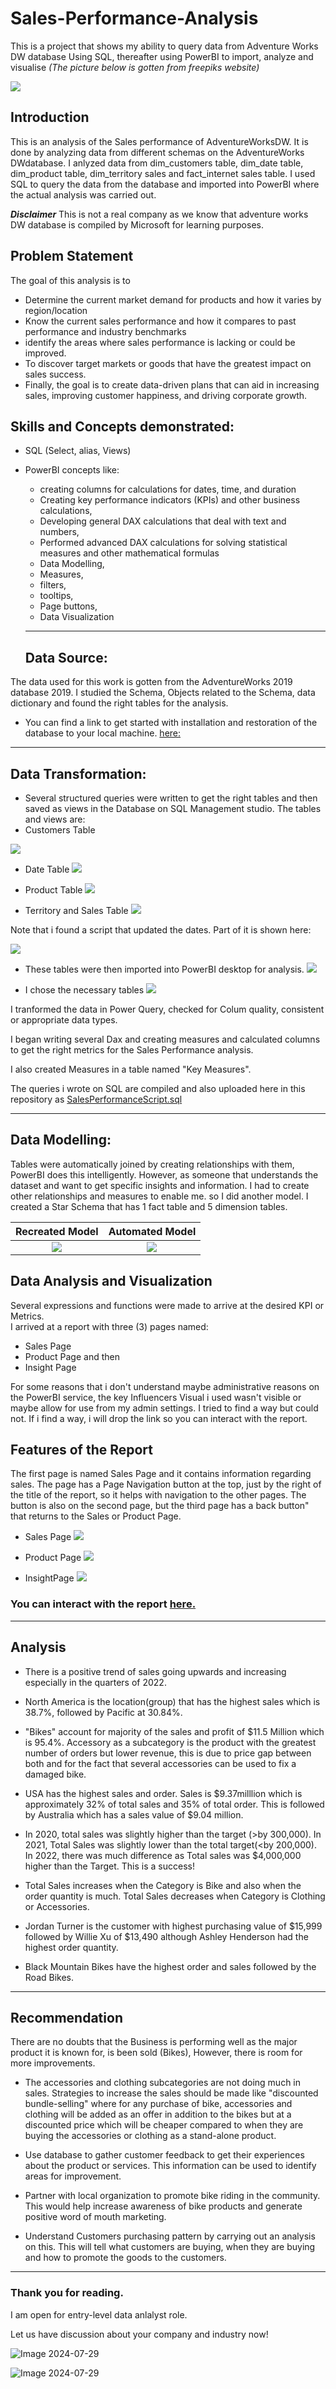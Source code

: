 # Sales-Performance-Analysis
This is a project that shows my ability to query data from Adventure Works DW database Using SQL, thereafter using PowerBI to import, analyze and visualise
*(The  picture below is gotten from freepiks website)*

![](Salesman.jpg)

## Introduction

This is an analysis of the Sales performance of AdventureWorksDW. It is done by analyzing data from different schemas on the AdventureWorks DWdatabase. I anlyzed data from dim_customers table, dim_date table, dim_product table, dim_territory sales and fact_internet sales table. I used SQL to query the data from the database and imported into PowerBI where the actual analysis was carried out. 

**_Disclaimer_** This is not a real company as we know that adventure works DW database is compiled by Microsoft for learning purposes.

## Problem Statement

The goal of this analysis is to
- Determine the current market demand for products and how it varies by region/location
- Know the current sales performance and how it compares to past performance and industry benchmarks
- identify the areas where sales performance is lacking or could be improved.
- To discover target markets or goods that have the greatest impact on sales success.
- Finally, the goal is to create data-driven plans that can aid in increasing sales, improving customer happiness, and driving corporate growth.


## Skills and Concepts demonstrated:
 
 - SQL (Select, alias, Views)
 - PowerBI concepts like:
   - creating columns for calculations for dates, time, and duration
   - Creating key performance indicators (KPIs) and other business calculations,
   - Developing general DAX calculations that deal with text and numbers,
   - Performed advanced DAX calculations for solving statistical measures and other mathematical formulas
   - Data Modelling,
   - Measures,
   - filters,
   - tooltips, 
   - Page buttons,
   - Data Visualization
   
   ---
   
    ## Data Source:

The data used for this work is gotten from the AdventureWorks 2019 database 2019. I studied the Schema, Objects related to the Schema, data dictionary and found the right tables for the analysis. 

  - You can find a link to get started with installation and restoration of the database to your local machine.  [here:](https://youtu.be/VpY0Q_kwtIw) 
 ---
 
## Data Transformation:
- Several structured queries were written to get the right tables and then saved as views in the Database on SQL Management studio.
The tables and views are:
- Customers Table

![](CustomersView.png)

- Date Table
![](DateView.png)


- Product Table
![](ProductView.png)

- Territory and Sales Table
![](TerritoryandSalesView.png)

Note that i found a script that updated the dates. Part of it is shown here:

![](UpdateDate.png)


- These tables were then imported into PowerBI desktop for analysis. 
![](SQLtoPowerBI.png)


- I chose the necessary tables
![](NecessaryTables.png)


I tranformed the data in Power Query, checked for Colum quality, consistent or appropriate data types.

I began writing several Dax and creating measures and calculated columns to get the right metrics for the Sales Performance analysis.

I also created Measures in a table named "Key Measures".

The queries i wrote on SQL are compiled and also uploaded here in this repository as [SalesPerformanceScript.sql](https://github.com/Amarabright/Sales-Performance-Analysis/blob/main/SalesPerformanceScript.sql)

---
## Data Modelling:

Tables were automatically joined by creating relationships with them, PowerBI does this intelligently. However, as someone that understands the dataset and want to get specific insights and information. I had to create other relationships and measures to enable me. so I did another model. I created a Star Schema that has 1 fact table and 5 dimension tables.

Recreated Model                     |  Automated Model
:--------------------------:        |    :-----------------------------------:
![](RecreatedModel.png)             |   ![](AutomatedModel.png)


## Data Analysis and Visualization

Several expressions and functions were made to arrive at the desired KPI or Metrics.  
I arrived at a report with three (3) pages named:
- Sales Page
- Product Page and then 
- Insight Page

For some reasons that i don't understand maybe administrative reasons on the PowerBI service, the key Influencers Visual i used wasn't visible or maybe allow for use from my admin settings. I tried to find a way but could not. If i find a way, i will drop the link so you can interact with the report.

## Features of the Report

The first page is named Sales Page and it contains information regarding sales. The page has a Page Navigation button at the top, just by the right of the title of the report, so it helps with navigation to the other pages. The button is also on the second page, but the third page has a back button" that returns  to the Sales or Product Page.

- Sales Page
![](SalesPage.png)

- Product Page
![](ProductPage.png)

- InsightPage
![](InsightPage.png)

### You can interact with the report [here.](https://app.powerbi.com/view?r=eyJrIjoiZTZjY2RiNTMtYTViYS00ZDUzLTkzOWUtMWEyOTg2MDgxNDUwIiwidCI6IjY0NTI5N2QxLWVkNmMtNDk0Ni1iNzg1LTE1MTI5MThlYmU2YiJ9)
---
## Analysis

 - There is a positive trend of sales going upwards and increasing especially in the quarters of 2022.
 
 - North America is the location(group) that has the highest sales which is 38.7%, followed by Pacific at 30.84%.
 
 - "Bikes" account for majority of the sales and profit of  $11.5 Million which is 95.4%. Accessory as a subcategory is the product with the greatest number of orders but lower revenue, this is due to price gap between both and for the fact that several accessories can be used to fix a damaged bike.

- USA has the highest sales and order. Sales is $9.37milllion which is approximately 32% of total sales and 35% of total order. This is followed by Australia which has a sales value of $9.04 million.

 - In 2020, total sales was slightly higher than the target (>by 300,000). In 2021, Total Sales was slightly lower than the total target(<by 200,000). In 2022, there was  much difference as Total sales was $4,000,000 higher than the Target. This is a success!

 - Total Sales increases when the Category is Bike and also when the order quantity is much. Total Sales decreases when Category is Clothing or Accessories.

  - Jordan Turner is the customer with highest purchasing value of $15,999 followed by Willie Xu of  $13,490 although Ashley Henderson had the highest order quantity.

 - Black Mountain Bikes have the highest order and sales followed by the Road Bikes.

---

## Recommendation

There are no doubts that the Business is performing well as the major product it is known for, is been sold (Bikes), However, there is room for more improvements.


 - The accessories and clothing subcategories are not doing much in sales. Strategies to increase the sales should be made like "discounted bundle-selling" where for any purchase of bike, accessories and clothing will be added as an offer in addition to the bikes but at a  discounted price which will be cheaper compared to when they are buying the accessories or clothing as a stand-alone product.

 - Use database to gather customer feedback to get their experiences about the product or services. This information can be used to identify areas for improvement.

 - Partner with local organization to promote bike riding in the community. This would help increase awareness of bike products and generate positive word of mouth marketing.

 - Understand Customers purchasing pattern by carrying out an analysis on this. This will tell what customers are buying, when they are buying  and how to promote the goods to the customers.

---

### Thank you for reading.

I am open for entry-level data anlalyst role.

Let us have discussion about your company and industry now!

![Image 2024-07-29](https://github.com/user-attachments/assets/7ced58e2-b36c-496a-8694-30a04dbe2785)


![Image 2024-07-29 ](https://github.com/user-attachments/assets/343c205b-fad7-465b-86ac-c05b636182e8)
